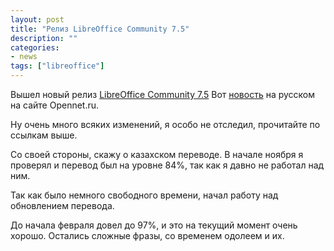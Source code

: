 ```yaml
---
layout: post
title: "Релиз LibreOffice Community 7.5"
description: ""
categories:
- news
tags: ["libreoffice"]
---
```


Вышел новый релиз [LibreOffice Community 7.5](https://blog.documentfoundation.org/blog/2023/02/02/tdf-announces-libreoffice-75-community)
Вот [новость](https://www.opennet.ru/opennews/art.shtml?num=58588) на русском на сайте Opennet.ru.

Ну очень много всяких изменений, я особо не отследил, прочитайте по ссылкам выше.

Со своей стороны, скажу о казахском переводе. В начале ноября я проверял и перевод был на уровне 84%,
так как я давно не работал над ним.

Так как было немного свободного времени, начал работу над обновлением перевода.

До начала февраля довел до 97%, и это на текущий момент очень хорошо. Остались сложные фразы, со временем одолеем и их.
